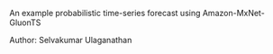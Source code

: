An example probabilistic time-series forecast using Amazon-MxNet-GluonTS

Author: Selvakumar Ulaganathan
